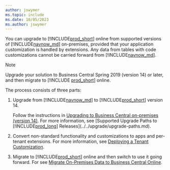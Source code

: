 ```yaml
---
author: jswymer
ms.topic: include
ms.date: 10/05/2023
ms.author: jswymer
---
```

You can upgrade to [!INCLUDE[prod_short](prod_short.md)] online from supported versions of [!INCLUDE[navnow_md](navnow_md.md)] on-premises, provided that your application customization is handled by extensions. Any data from tables with code customizations cannot be carried forward from [!INCLUDE[navnow_md](navnow_md.md)].  

> [!NOTE]
> Upgrade your solution to Business Central Spring 2019 (version 14) or later, and then migrate to [!INCLUDE [prod_short](prod_short.md)] online.

The process consists of three parts:

1. Upgrade from [!INCLUDE[navnow_md](navnow_md.md)] to [!INCLUDE[prod_short](prod_short.md)] version 14.

   Follow the instructions in [Upgrading to Business Central on-premises (version 14)](../../upgrade/upgrading-to-business-central-on-premises.md). For more information, see [Supported Upgrade Paths to [!INCLUDE[prod_long](prod_long.md)] Releases](../../upgrade/upgrade-paths.md).  
1. Convert non-standard functionality and customizations to apps and per-tenant extensions. For more information, see [Deploying a Tenant Customization](../devenv-deploy-tenant-customization.md).
1. Migrate to [!INCLUDE[prod_short](prod_short.md)] online and then switch to use it going forward. For see [Migrate On-Premises Data to Business Central Online](../../administration/migrate-data.md).
